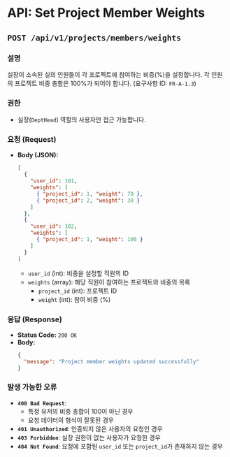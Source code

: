 # API: Set Project Member Weights

## `POST /api/v1/projects/members/weights`

### 설명
실장이 소속된 실의 인원들이 각 프로젝트에 참여하는 비중(%)을 설정합니다. 각 인원의 프로젝트 비중 총합은 100%가 되어야 합니다. (요구사항 ID: `FR-A-1.3`)

### 권한
- 실장(`DeptHead`) 역할의 사용자만 접근 가능합니다.

### 요청 (Request)
- **Body (JSON):**
    ```json
    [
      {
        "user_id": 101,
        "weights": [
          { "project_id": 1, "weight": 70 },
          { "project_id": 2, "weight": 30 }
        ]
      },
      {
        "user_id": 102,
        "weights": [
          { "project_id": 1, "weight": 100 }
        ]
      }
    ]
    ```
    - `user_id` (int): 비중을 설정할 직원의 ID
    - `weights` (array): 해당 직원이 참여하는 프로젝트와 비중의 목록
        - `project_id` (int): 프로젝트 ID
        - `weight` (int): 참여 비중 (%)

### 응답 (Response)
- **Status Code:** `200 OK`
- **Body:**
    ```json
    {
      "message": "Project member weights updated successfully"
    }
    ```

### 발생 가능한 오류
- **`400 Bad Request`**:
    - 특정 유저의 비중 총합이 100이 아닌 경우
    - 요청 데이터의 형식이 잘못된 경우
- **`401 Unauthorized`**: 인증되지 않은 사용자의 요청인 경우
- **`403 Forbidden`**: 실장 권한이 없는 사용자가 요청한 경우
- **`404 Not Found`**: 요청에 포함된 `user_id` 또는 `project_id`가 존재하지 않는 경우
